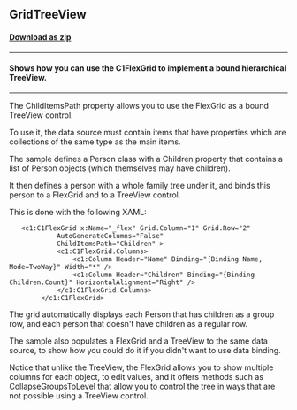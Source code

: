 ## GridTreeView
#### [Download as zip](https://grapecity.github.io/DownGit/#/home?url=https://github.com/GrapeCity/ComponentOne-WPF-Samples/tree/master/NET_462/FlexGrid/CS/GridTreeView)
____
#### Shows how you can use the C1FlexGrid to implement a bound hierarchical TreeView.
____
The ChildItemsPath property allows you to use the FlexGrid as a bound TreeView 
control.

To use it, the data source must contain items that have properties which are 
collections of the same type as the main items.
	
The sample defines a Person class with a Children property that contains 
a list of Person objects (which themselves may have children). 

It then defines a person with a whole family tree under it, and binds this person
to a FlexGrid and to a TreeView control.

This is done with the following XAML:

```
   <c1:C1FlexGrid x:Name="_flex" Grid.Column="1" Grid.Row="2"
            AutoGenerateColumns="False" 
            ChildItemsPath="Children" >
            <c1:C1FlexGrid.Columns>
                <c1:Column Header="Name" Binding="{Binding Name, Mode=TwoWay}" Width="*" />
                <c1:Column Header="Children" Binding="{Binding Children.Count}" HorizontalAlignment="Right" />
            </c1:C1FlexGrid.Columns>
        </c1:C1FlexGrid>
```
The grid automatically displays each Person that has children as a group row, and each 
person that doesn't have children as a regular row.

The sample also populates a FlexGrid and a TreeView to the same data source, to show
how you could do it if you didn't want to use data binding.

Notice that unlike the TreeView, the FlexGrid allows you to show multiple columns for each
object, to edit values, and it offers methods such as CollapseGroupsToLevel that allow you 
to control the tree in ways that are not possible using a TreeView control.

